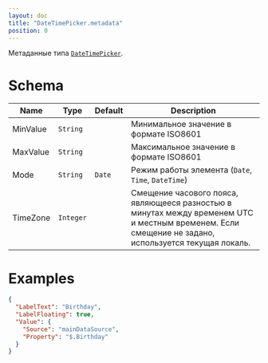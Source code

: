 ```yaml
---
layout: doc
title: "DateTimePicker.metadata"
position: 0
---
```


Метаданные типа [`DateTimePicker`](../).

# Schema

|Name|Type|Default|Description|
|----|----|-------|-----------|
|MinValue|`String`||Минимальное значение в формате ISO8601|
|MaxValue|`String`||Максимальное значение в формате ISO8601|
|Mode|`String`|`Date`|Режим работы элемента (`Date`, `Time`, `DateTime`)|
|TimeZone|`Integer`||Смещение часового пояса, являющееся разностью в минутах между временем UTC и местным временем. Если смещение не задано, используется текущая локаль.|

# Examples

```json
{
  "LabelText": "Birthday",
  "LabelFloating": true,
  "Value": {
    "Source": "mainDataSource",
    "Property": "$.Birthday"
  }
}
```
